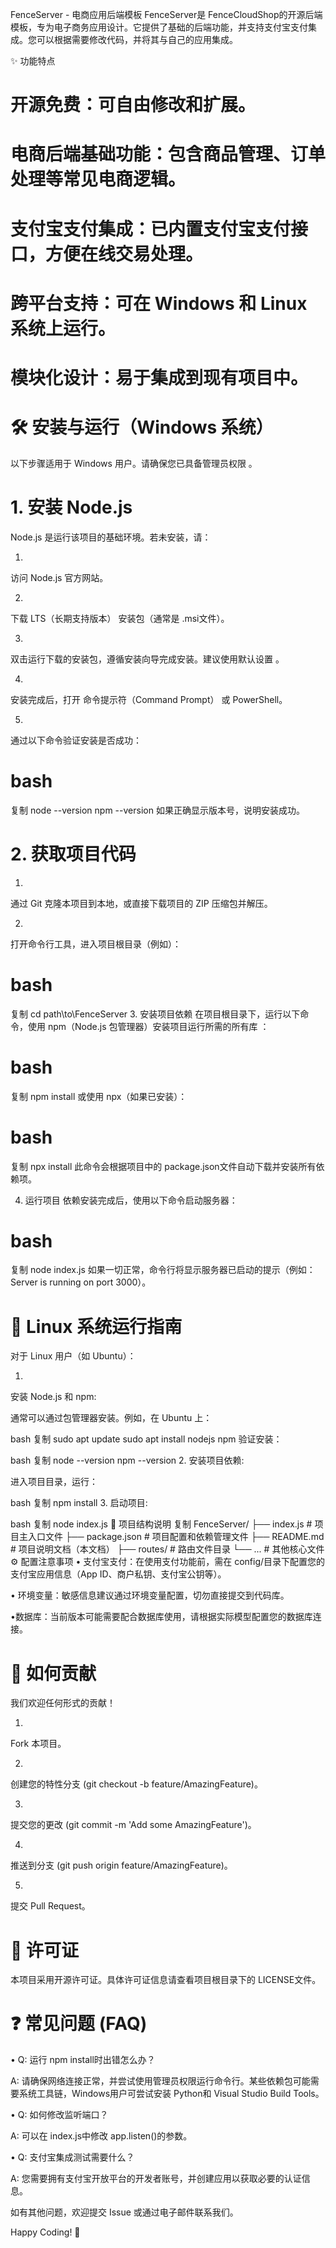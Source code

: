 FenceServer - 电商应用后端模板
FenceServer是 ​FenceCloudShop​ 的开源后端模板，专为电子商务应用设计。它提供了基础的后端功能，并支持支付宝支付集成。您可以根据需要修改代码，并将其与自己的应用集成。

✨ 功能特点

# ​开源免费​：可自由修改和扩展。


# ​电商后端基础功能​：包含商品管理、订单处理等常见电商逻辑。


# ​支付宝支付集成​：已内置支付宝支付接口，方便在线交易处理。


# ​跨平台支持​：可在 Windows 和 Linux 系统上运行。


# ​模块化设计​：易于集成到现有项目中。

# 🛠 安装与运行（Windows 系统）
以下步骤适用于 Windows 用户。请确保您已具备管理员权限 
。

# 1. 安装 Node.js
Node.js 是运行该项目的基础环境。若未安装，请：

1.
访问 Node.js 官方网站。

2.
下载 ​LTS（长期支持版本）​​ 安装包（通常是 .msi文件）。

3.
双击运行下载的安装包，遵循安装向导完成安装。建议使用默认设置 
。

4.
安装完成后，打开 ​命令提示符（Command Prompt）​​ 或 ​PowerShell。

5.
通过以下命令验证安装是否成功：

# bash
复制
node --version
npm --version
如果正确显示版本号，说明安装成功。

# 2. 获取项目代码
1.
通过 Git 克隆本项目到本地，或直接下载项目的 ZIP 压缩包并解压。

2.
打开命令行工具，进入项目根目录（例如）：

# bash
复制
cd path\to\FenceServer
3. 安装项目依赖
在项目根目录下，运行以下命令，使用 npm（Node.js 包管理器）安装项目运行所需的所有库 
：

# bash
复制
npm install
或使用 npx（如果已安装）：

# bash
复制
npx install
此命令会根据项目中的 package.json文件自动下载并安装所有依赖项。

4. 运行项目
依赖安装完成后，使用以下命令启动服务器：

# bash
复制
node index.js
如果一切正常，命令行将显示服务器已启动的提示（例如：Server is running on port 3000）。

# 🐧 Linux 系统运行指南
对于 Linux 用户（如 Ubuntu）：

1.
​安装 Node.js 和 npm:

通常可以通过包管理器安装。例如，在 Ubuntu 上：

bash
复制
sudo apt update
sudo apt install nodejs npm
验证安装：

bash
复制
node --version
npm --version
2.
​安装项目依赖:

进入项目目录，运行：

bash
复制
npm install
3.
​启动项目:

bash
复制
node index.js
📁 项目结构说明
复制
FenceServer/
├── index.js          # 项目主入口文件
├── package.json      # 项目配置和依赖管理文件
├── README.md         # 项目说明文档（本文档）
├── routes/           # 路由文件目录
└── ...              # 其他核心文件
⚙ 配置注意事项
•
​支付宝支付​：在使用支付功能前，需在 config/目录下配置您的支付宝应用信息（App ID、商户私钥、支付宝公钥等）。

•
​环境变量​：敏感信息建议通过环境变量配置，切勿直接提交到代码库。

•
​数据库​：当前版本可能需要配合数据库使用，请根据实际模型配置您的数据库连接。

# 🤝 如何贡献
我们欢迎任何形式的贡献！

1.
Fork 本项目。

2.
创建您的特性分支 (git checkout -b feature/AmazingFeature)。

3.
提交您的更改 (git commit -m 'Add some AmazingFeature')。

4.
推送到分支 (git push origin feature/AmazingFeature)。

5.
提交 Pull Request。

# 📜 许可证
本项目采用开源许可证。具体许可证信息请查看项目根目录下的 LICENSE文件。

# ❓ 常见问题 (FAQ)
•
​Q: 运行 npm install时出错怎么办？

​A: 请确保网络连接正常，并尝试使用管理员权限运行命令行。某些依赖包可能需要系统工具链，Windows用户可尝试安装 Python和 Visual Studio Build Tools。

•
​Q: 如何修改监听端口？

​A: 可以在 index.js中修改 app.listen()的参数。

•
​Q: 支付宝集成测试需要什么？

​A: 您需要拥有支付宝开放平台的开发者账号，并创建应用以获取必要的认证信息。

如有其他问题，欢迎提交 Issue 或通过电子邮件联系我们。

​Happy Coding!​​ 🚀
